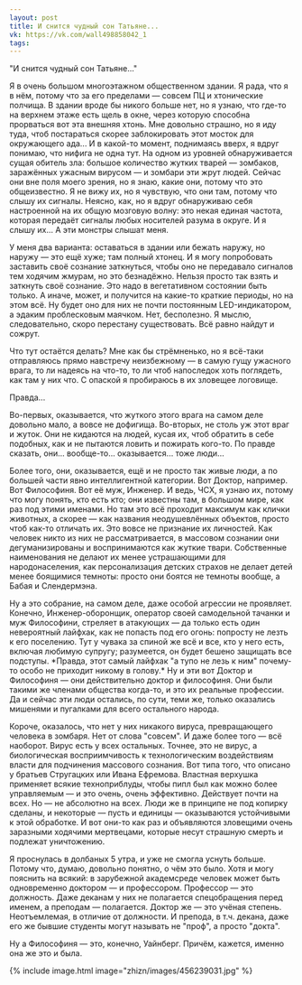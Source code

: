 ```yaml
---
layout: post
title: И снится чудный сон Татьяне...
vk: https://vk.com/wall498858042_1
tags:
---
```

"И снится чудный сон Татьяне..."

Я в очень большом многоэтажном общественном здании. Я рада, что я в нём, потому что за его пределами — совсем ПЦ и хтонические полчища. В здании вроде бы никого больше нет, но я узнаю, что где-то на верхнем этаже есть щель в окне, через которую способна прорваться вот эта внешняя хтонь. Мне довольно страшно, но я иду туда, чтоб постараться скорее заблокировать этот мосток для окружающего ада... И в какой-то момент, поднимаясь вверх, я вдруг понимаю, что нифига не одна тут. На одном из уровней обнаруживается сущая обитель зла: большое количество жутких тварей — зомбаков, заражённых ужасным вирусом — и зомбари эти жрут людей. Сейчас они вне поля моего зрения, но я знаю, какие они, потому что это общеизвестно. Я не вижу их, но я чувствую, что они там, потому что слышу их сигналы. Неясно, как, но я вдруг обнаруживаю себя настроенной на их общую мозговую волну: это некая единая частота, которая передаёт сигналы любых носителей разума в округе. И я слышу их... А эти монстры слышат меня. 

У меня два варианта: оставаться в здании или бежать наружу, но наружу — это ещё хуже; там полный хтонец. И я могу попробовать заставить своё сознание заткнуться, чтобы оно не передавало сигналов тем ходячим жмурам, но это безнадёжно. Нельзя просто так взять и заткнуть своё сознание. Это надо в вегетативном состоянии быть только. А иначе, может, и получится на какие-то краткие периоды, но на этом всё. Ну будет оно для них не почти постоянным LED-индикатором, а эдаким проблесковым маячком. Нет, бесполезно. Я мыслю, следовательно, скоро перестану существовать. Всё равно найдут и сожрут.

Что тут остаётся делать? Мне как бы стрёмненько, но я всё-таки отправляюсь прямо навстречу неизбежному — в самую гущу ужасного врага, то ли надеясь на что-то, то ли чтоб напоследок хоть поглядеть, как там у них что. С опаской я пробираюсь в их зловещее логовище. 

Правда... 

Во-первых, оказывается, что жуткого этого врага на самом деле довольно мало, а вовсе не дофигища. Во-вторых, не столь уж этот враг и жуток. Они не кидаются на людей, кусая их, чтоб обратить в себе подобных, как и не пытаются ловить и пожирать кого-то. По правде сказать, они... вообще-то... оказывается... тоже люди... 

Более того, они, оказывается, ещё и не просто так живые люди, а по большей части явно интеллигентной категории. Вот Доктор, например. Вот Философиня. Вот её муж, Инженер. И ведь, ЧСХ, я узнаю их, потому что могу понять, кто есть кто; они известны там, в большом мире, как раз под этими именами. Но там это всё проходит максимум как клички животных, а скорее — как названия неодушевлённых объектов, просто чтоб как-то отличать их. Это вовсе не признание их личностей. Как человек никто из них не рассматривается, в массовом сознании они дегуманизированы и воспринимаются как жуткие твари. Собственные наименования не делают их менее устрашающими для народонаселения, как персонализация детских страхов не делает детей менее боящимися темноты: просто они боятся не темноты вообще, а Бабая и Слендермэна. 

Ну а это собрание, на самом деле, даже особой агрессии не проявляет. Конечно, Инженер-оборонщик, оператор своей самодельной тачанки и муж Философини, стреляет в атакующих — да только есть один невероятный лайфхак, как не попасть под его огонь: попросту не лезть к его поселению. Тут у чувака за спиной же всё и все, кто у него есть, включая любимую супругу; разумеется, он будет бешено защищать все подступы. \*Правда, этот самый лайфхак "а тупо не лезь к ним" почему-то особо не приходит никому в голову.\* Ну и эти вот Доктор и Философиня — они действительно доктор и философиня. Они были такими же членами общества когда-то, и это их реальные профессии. Да и сейчас эти люди остались, по сути, теми же, только оказались мишенями и пугалками для всего остального народа.

Короче, оказалось, что нет у них никакого вируса, превращающего человека в зомбаря. Нет от слова "совсем". И даже более того — всё наоборот. Вирус есть у всех остальных. Точнее, это не вирус, а биологическая восприимчивость к технологическим воздействиям власти для подчинения массового сознания. Вот типа того, что описано у братьев Стругацких или Ивана Ефремова. Властная верхушка применяет всякие техноприблуды, чтобы пипл был как можно более управляемым — и это очень, очень эффективно. Действует почти на всех. Но — не абсолютно на всех. Люди же в принципе не под копирку сделаны, и некоторые — пусть и единицы — оказываются устойчивыми к этой обработке. И вот они-то как раз и объявляются зловещими очень заразными ходячими мертвецами, которые несут страшную смерть и подлежат уничтожению.

Я проснулась в долбаных 5 утра, и уже не смогла уснуть больше. Потому что, думаю, довольно понятно, о чём это было. Хотя и могу пояснить на всякий: в зарубежной академсреде человек может быть одновременно доктором — и профессором. Профессор — это должность. Даже деканам у них не полагается спецобращения перед именем, а преподам — полагается. Доктор же — это учёная степень. Неотъемлемая, в отличие от должности. И препода, в т.ч. декана, даже его же бывшие студенты могут называть не "проф", а просто "докта". 

Ну а Философиня — это, конечно, Уайнберг. Причём, кажется, именно она же это и была.

{% include image.html image="zhizn/images/456239031.jpg" %}